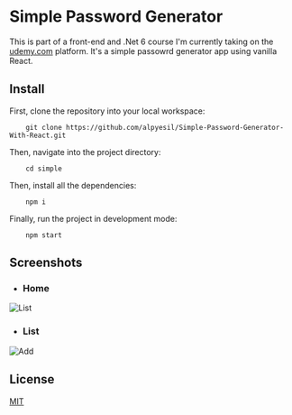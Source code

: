 # Simple Password Generator
This is part of a front-end and .Net 6 course I'm currently taking on the [udemy.com](https://www.udemy.com) platform.
It's a simple passowrd generator app using vanilla React.


## Install
First, clone the repository into your local workspace:
```
    git clone https://github.com/alpyesil/Simple-Password-Generator-With-React.git
```

Then, navigate into the project directory:
```
    cd simple
```

Then, install all the dependencies:
```
    npm i
```

Finally, run the project in development mode:
```
    npm start
```

## Screenshots
- ### Home
![List](https://cdn.discordapp.com/attachments/916029512884563999/959750453896298516/unknown.png)
- ### List
![Add](https://cdn.discordapp.com/attachments/916029512884563999/959750389022994472/unknown.png)

## License
[MIT](https://choosealicense.com/licenses/mit/)
